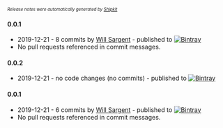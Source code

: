 <sup><sup>*Release notes were automatically generated by [Shipkit](http://shipkit.org/)*</sup></sup>

#### 0.0.1
 - 2019-12-21 - 8 commits by [Will Sargent](https://github.com/wsargent) - published to [![Bintray](https://img.shields.io/badge/Bintray-0.0.1-green.svg)](https://bintray.com/tersesystems/maven/jmxbuilder/0.0.1)
 - No pull requests referenced in commit messages.

#### 0.0.2
 - 2019-12-21 - no code changes (no commits) - published to [![Bintray](https://img.shields.io/badge/Bintray-0.0.2-green.svg)](https://bintray.com/shipkit-bootstrap/bootstrap/maven/0.0.2)

#### 0.0.1
 - 2019-12-21 - 6 commits by [Will Sargent](https://github.com/wsargent) - published to [![Bintray](https://img.shields.io/badge/Bintray-0.0.1-green.svg)](https://bintray.com/shipkit-bootstrap/bootstrap/maven/0.0.1)
 - No pull requests referenced in commit messages.

